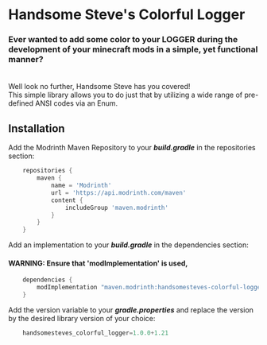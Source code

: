 # Handsome Steve's Colorful Logger

### Ever wanted to add some color to your LOGGER during the development of your minecraft mods in a simple, yet functional manner?<br><br>
Well look no further, Handsome Steve has you covered!<br>
This simple library allows you to do just that by utilizing a wide range of pre-defined ANSI codes via an Enum.

## Installation

Add the Modrinth Maven Repository to your ***build.gradle*** in the repositories section:
```groovy
    repositories {
        maven {
            name = 'Modrinth'
            url = 'https://api.modrinth.com/maven'
            content {
                includeGroup 'maven.modrinth'
            }
        }
    }
```
Add an implementation to your ***build.gradle*** in the dependencies section:
#### WARNING: Ensure that 'modImplementation' is used,
```groovy
    dependencies {
        modImplementation "maven.modrinth:handsomesteves-colorful-logger:${project.handsomesteves_colorful_logger}"
    }
```
Add the version variable to your ***gradle.properties*** and replace the version by the desired library version of your choice:
```groovy
    handsomesteves_colorful_logger=1.0.0+1.21
```